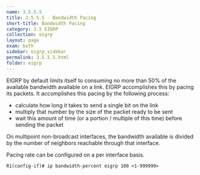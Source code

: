 ```yaml
---
name: 3.5.5.5
title: 3.5.5.5 - Bandwidth Pacing
short-title: Bandwidth Pacing
category: 3.5 EIGRP
collection: eigrp
layout: page
exam: both
sidebar: eigrp_sidebar
permalink: 3.5.5.5.html
folder: eigrp
---
```

EIGRP by default limits itself to consuming no more than 50% of the available bandwidth available on a link. EIGRP accomplishes this by pacing its packets. It accomplishes this pacing by the following process:
- calculate how long it takes to send a single bit on the link
- multiply that number by the size of the packet ready to be sent
- wait this amount of time (or a portion / multiple of this time) before sending the packet

On multipoint non-broadcast interfaces, the bandwidth available is divided by the number of neighbors reachable through that interface.

Pacing rate can be configured on a per interface basis.
```
R1(config-if)# ip bandwidth-percent eigrp 100 <1-999999>
```
